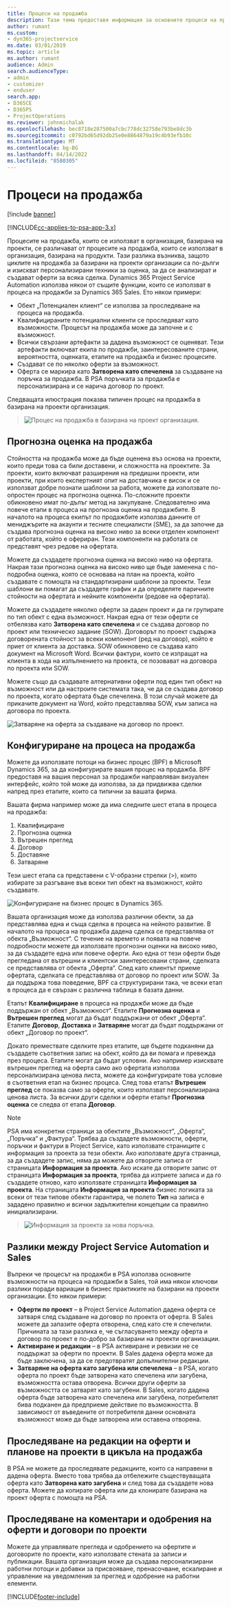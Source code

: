 ```yaml
---
title: Процеси на продажба
description: Тази тема предоставя информация за основните процеси на продажба.
author: rumant
ms.custom:
- dyn365-projectservice
ms.date: 03/01/2019
ms.topic: article
ms.author: rumant
audience: Admin
search.audienceType:
- admin
- customizer
- enduser
search.app:
- D365CE
- D365PS
- ProjectOperations
ms.reviewer: johnmichalak
ms.openlocfilehash: bec8718e287500a7cbc778dc32758e793be8dc3b
ms.sourcegitcommit: c0792bd65d92db25e0e8864879a19c4b93efb10c
ms.translationtype: MT
ms.contentlocale: bg-BG
ms.lasthandoff: 04/14/2022
ms.locfileid: "8580305"
---
```

# <a name="sales-processes"></a>Процеси на продажба

[!include [banner](../includes/psa-now-project-operations.md)]

[!INCLUDE[cc-applies-to-psa-app-3.x](../includes/cc-applies-to-psa-app-3x.md)]

Процесите на продажба, които се използват в организация, базирана на проекти, се различават от процесите на продажба, които се използват в организация, базирана на продукти. Тази разлика възниква, защото циклите на продажба за базирани на проекти организации са по-дълги и изискват персонализирани техники за оценка, за да се анализират и създават оферти за всяка сделка. Dynamics 365 Project Service Automation използва някои от същите функции, които се използват в процеса на продажби за Dynamics 365 Sales. Ето някои примери:

- Обект „Потенциален клиент“ се използва за проследяване на процеса на продажба.
- Квалифицираните потенциални клиенти се проследяват като възможности. Процесът на продажба може да започне и с възможност.
- Всички свързани артефакти за дадена възможност се оценяват. Тези артефакти включват екипа по продажби, заинтересованите страни, вероятността, оценката, етапите на продажба и бизнес процесите.
- Създават се по няколко оферти за възможност.
- Оферта се маркира като **Затворена като спечелена** за създаване на поръчка за продажба. В PSA поръчката за продажба е персонализирана и се нарича договор по проект.

Следващата илюстрация показва типичен процес на продажба в базирана на проекти организация.

> ![Процес на продажба в базирана на проект организация.](media/basic-guide-1.png)

## <a name="estimating-a-sale"></a>Прогнозна оценка на продажба
Стойността на продажба може да бъде оценена въз основа на проекти, които преди това са били доставени, и сложността на проектите. За проекти, които включват разширения на предишни проекти, или проекти, при които експертният опит на доставчика е висок и се използват добре познати шаблони за работа, можете да използвате по-опростен процес на прогнозна оценка. По-сложните проекти обикновено имат по-дълъг метод на закупуване. Следователно има повече етапи в процеса на прогнозна оценка на продажбите. В началото на процеса екипът по продажбите използва данните от мениджърите на акаунти и тесните специалисти (SME), за да започне да създава прогнозна оценка на високо ниво за всеки отделен компонент от работата, който е офериран. Тези компоненти на работата се представят чрез редове на офертата. 

Можете да създадете прогнозна оценка на високо ниво на офертата. Накрая тази прогнозна оценка на високо ниво ще бъде заменена с по-подробна оценка, която се основава на план на проекта, който създавате с помощта на стандартизирани шаблони за проекти. Тези шаблони ви помагат да създадете график и да определяте паричните стойности на офертата и нейните компоненти (редове на офертата). 

Можете да създадете няколко оферти за даден проект и да ги групирате по тип обект с една възможност. Накрая една от тези оферти се отбелязва като **Затворена като спечелена** и се създава договор по проект или техническо задание (SOW). Договорът по проект съдържа договорената стойност за всеки компонент (ред на договор), който е приет от клиента за доставка. SOW обикновено се създава като документ на Microsoft Word. Всички фактури, които се изпращат на клиента в хода на изпълнението на проекта, се позовават на договора по проекта или SOW.

Можете също да създавате алтернативни оферти под един тип обект на възможност или да настроите системата така, че да се създава договор по проекта, когато офертата бъде спечелена. В този случай можете да прикачите документ на Word, който представлява SOW, към записа на договора по проекта.

![Затваряне на оферта за създаване на договор по проект.](media/basic-guide-2.png)

## <a name="configuring-the-sales-process"></a>Конфигуриране на процеса на продажба
Можете да използвате потоци на бизнес процес (BPF) в Microsoft Dynamics 365, за да конфигурирате вашия процес на продажба. BPF предоставя на вашия персонал за продажби направляван визуален интерфейс, който той може да използва, за да придвижва сделки напред през етапите, които са типични за вашата фирма.

Вашата фирма например може да има следните шест етапа в процеса на продажба:

1. Квалифициране
2. Прогнозна оценка
3. Вътрешен преглед
4. Договор
5. Доставяне
6. Затваряне

Тези шест етапа са представени с V-образни стрелки (\>), които избирате за разгъване във всеки тип обект на възможност, който създавате.

![Конфигуриране на бизнес процес в Dynamics 365.](media/basic-guide-3.png)
 
Вашата организация може да използва различни обекти, за да представлява една и съща сделка в процеса на нейното развитие. В началото на процеса на продажба дадена сделка се представлява от обекта „Възможност“. С течение на времето и появата на повече подробности можете да използвате прогнозни оценки на високо ниво, за да създадете една или повече оферти. Ако една от тези оферти бъде прегледана от вътрешни и клиентски заинтересовани страни, сделката се представлява от обекта „Оферта“. След като клиентът приеме офертата, сделката се представлява от договор по проект или SOW. За да поддържа това поведение, BPF са структурирани така, че всеки етап в процеса да е свързан с различна таблица в базата данни.

Етапът **Квалифициране** в процеса на продажби може да бъде поддържан от обект „Възможност“. Етапите **Прогнозна оценка** и **Вътрешен преглед** могат да бъдат поддържани от обект „Оферта“. Етапите **Договор**, **Доставка** и **Затваряне** могат да бъдат поддържани от обект „Договор по проект“.

Докато премествате сделките през етапите, ще бъдете подканяни да създадете съответния запис на обект, който да ви помага и превежда през процеса. Етапите могат да бъдат условни. Ако например изисквате вътрешен преглед на оферта само ако офертата използва персонализирана ценова листа, можете да конфигурирате това условие в съответния етап на бизнес процеса. След това етапът **Вътрешен преглед** се показва само за оферти, които използват персонализирана ценова листа. За всички други сделки и оферти етапът **Прогнозна оценка** се следва от етапа **Договор**.

> [!NOTE]
> PSA има конкретни страници за обектите „Възможност“, „Оферта“, „Поръчка“ и „Фактура“. Трябва да създадете възможности, оферти, поръчки и фактури в Project Service, като използвате страниците с информация за проекта за тези обекти. Ако използвате друга страница, за да създадете запис, няма да можете да отворите записа от страницата **Информация за проекта**. Ако искате да отворите запис от страницата **Информация за проекта**, трябва да изтриете записа и да го създадете отново, като използвате страницата **Информация за проекта**. На страницата **Информация за проекта** бизнес логиката за всеки от тези типове обекти гарантира, че полето **Тип** на записа е зададено правилно и всички задължителни концепции са правилно инициализирани.

> ![Информация за проекта за нова поръчка.](media/basic-guide-4.png)
 
## <a name="differences-between-project-service-automation-and-sales"></a>Разлики между Project Service Automation и Sales
Въпреки че процесът на продажби в PSA използва основните възможности на процеса на продажби в Sales, той има някои ключови разлики поради вариации в бизнес практиките на базирани на проекти организации. Ето някои примери:

- **Оферти по проект** – в Project Service Automation дадена оферта се затваря след създаване на договор по проекта от оферта. В Sales можете да запазите оферта отворена, след като сте я спечелили. Причината за тази разлика е, че съгласуването между оферта и договор по проект е по-добро за базирани на проекти организации. 
- **Активиране и редакции** – в PSA активиране и ревизии не се поддържат за оферти по проекти. В Sales дадена оферта може да бъде заключена, за да се предотвратят допълнителни редакции.
- **Затваряне на оферта като загубена или спечелена** – в PSA, когато оферта по проект бъде затворена като спечелена или загубена, възможността остава отворена. Всички други оферти за възможността се затварят като загубени. В Sales, когато дадена оферта бъде затворена като спечелена или загубена, потребителят бива подканен да предприеме действие по възможността. В зависимост от въведените от потребителя данни основната възможност може да бъде затворена или оставена отворена.

## <a name="tracking-revisions-to-quotes-and-project-plans-in-the-sales-cycle"></a>Проследяване на редакции на оферти и планове на проекти в цикъла на продажба
В PSA не можете да проследявате редакциите, които са направени в дадена оферта. Вместо това трябва да отбележите съществуващата оферта като **Затворена като загубена** и след това да създадете нова оферта. Можете да копирате оферта или да клонирате базирана на проект оферта с помощта на PSA.

## <a name="tracking-comments-and-approvals-of-quotes-and-project-contracts"></a>Проследяване на коментари и одобрения на оферти и договори по проекти
Можете да управлявате прегледа и одобрението на офертите и договорите по проекти, като използвате стената за записи и публикации. Вашата организация може да създава персонализирани работни потоци и добавки за присвояване, пренасочване, ескалиране и управление на уведомления за преглед и одобрение на работни елементи.


[!INCLUDE[footer-include](../includes/footer-banner.md)]

